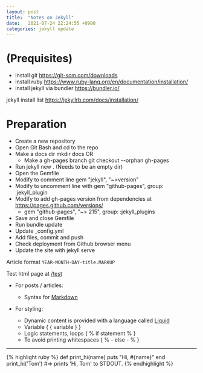 ```yaml
---
layout: post
title:  "Notes on Jekyll"
date:   2021-07-24 22:24:55 +0900
categories: jekyll update
---
```


# (Prequisites)

- install git https://git-scm.com/downloads
- install ruby https://www.ruby-lang.org/en/documentation/installation/
- install jekyll via bundler https://bundler.io/ 

jekyll install list https://jekyllrb.com/docs/installation/ 

# Preparation 

- Create a new repository 
- Open Git Bash and cd to the repo 
- Make a docs dir  mkdir docs OR 
	- Make a gh-pages branch git checkout --orphan gh-pages 
- Run jekyll new . (Needs to be an empty dir) 
- Open the Gemfile
- Modify to comment line gem "jekyll", "~>version"
- Modify to uncomment line with gem "github-pages", group: :jekyll_plugin 
- Modify to add gh-pages version from dependencies at https://pages.github.com/versions/   
	- gem "github-pages", "~> 215", group: :jekyll_plugins
- Save and close Gemfile 
- Run bundle update 
- Update _config.yml
- Add files, commit and push 
- Check deployment from Github browser menu
- Update the site with jekyll serve 

Article format `YEAR-MONTH-DAY-title.MARKUP`

Test html page at [/test](https://foxelas.github.io/blog/test)

- For posts / articles: 
	- Syntax for [Markdown](https://www.markdownguide.org/basic-syntax/)

- For styling: 
	- Dynamic content is provided with a language called [Liquid](https://shopify.github.io/liquid/)
	- Variable { { variable } } 
	- Logic statements, loops { % if statement % } 
	- To avoid printing whitespaces { % - else  - % }
	
--------------------------------------------

{% highlight ruby %}
def print_hi(name)
  puts "Hi, #{name}"
end
print_hi('Tom')
#=> prints 'Hi, Tom' to STDOUT.
{% endhighlight %}

[jekyll-docs]: https://jekyllrb.com/docs/home
[jekyll-gh]:   https://github.com/jekyll/jekyll
[jekyll-talk]: https://talk.jekyllrb.com/
